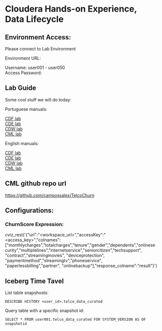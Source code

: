 # Cloudera Hands-on Experience, Data Lifecycle

## Environment Access:

Please connect to Lab Environment

Environment URL:        

Username:         user001 - user050  
Access Password:       

## Lab Guide

Some cool stuff we will do today:

Portuguese manuals:

<a href="https://github.com/campossalex/ClouderaHandsOn/blob/main/lab_guides_pdf/portuguese/CDP-PC-CDF.pdf" target="_blank">CDF lab</a>  
<a href="https://github.com/campossalex/ClouderaHandsOn/blob/main/lab_guides_pdf/portuguese/CDP-PC-CDE.pdf" target="_blank">CDE lab</a>  
<a href="https://github.com/campossalex/ClouderaHandsOn/blob/main/lab_guides_pdf/portuguese/CDP-PC-CDW.pdf" target="_blank">CDW lab</a>  
<a href="https://github.com/campossalex/ClouderaHandsOn/blob/main/lab_guides_pdf/portuguese/CDP-PC-CML.pdf" target="_blank">CML lab</a>  

English manuals:

<a href="https://github.com/campossalex/ClouderaHandsOn/blob/main/lab_guides_pdf/english/CDP-PC-CDF.pdf" target="_blank">CDF lab</a>  
<a href="https://github.com/campossalex/ClouderaHandsOn/blob/main/lab_guides_pdf/english/CDP-PC-CDE.pdf" target="_blank">CDE lab</a>  
<a href="https://github.com/campossalex/ClouderaHandsOn/blob/main/lab_guides_pdf/english/CDP-PC-CDW.pdf" target="_blank">CDW lab</a>  
<a href="https://github.com/campossalex/ClouderaHandsOn/blob/main/lab_guides_pdf/english/CDP-PC-CML.pdf" target="_blank">CML lab</a> 

<!--
Spanish manuals:  

<a href="https://github.com/campossalex/ClouderaHandsOn/blob/main/lab_guides_pdf/spanish/CDP-PC-CDF.pdf" target="_blank">CDF lab</a>  
<a href="https://github.com/campossalex/ClouderaHandsOn/blob/main/lab_guides_pdf/spanish/CDP-PC-CDE.pdf" target="_blank">CDE lab</a>  
<a href="https://github.com/campossalex/ClouderaHandsOn/blob/main/lab_guides_pdf/spanish/CDP-PC-CDW.pdf" target="_blank">CDW lab</a>  
<a href="https://github.com/campossalex/ClouderaHandsOn/blob/main/lab_guides_pdf/spanish/CDP-PC-CML.pdf" target="_blank">CML lab</a>  
-->

## CML github repo url  
https://github.com/campossalex/TelcoChurn

## Configurations:  

### ChurnScore Expression:  
cviz_rest('{"url":"<workspace_url>","accessKey":"<access_key>","colnames":["monthlycharges","totalcharges","tenure","gender","dependents","onlinesecurity","multiplelines","internetservice","seniorcitizen","techsupport", "contract","streamingmovies", "deviceprotection", "paymentmethod","streamingtv","phoneservice", "paperlessbilling","partner", "onlinebackup"],"response_colname":"result"}')

## Iceberg Time Tavel
List table snapshosts:  
``` 
DESCRIBE HISTORY <user_id>.telco_data_curated

``` 
Query table with a specific snapshot id:  
``` 
SELECT * FROM user001.telco_data_curated FOR SYSTEM_VERSION AS OF snapshotid

``` 

